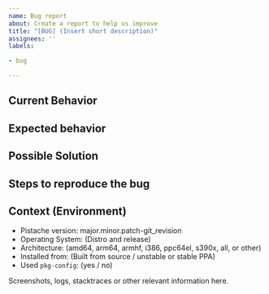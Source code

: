 ```yaml
---
name: Bug report
about: Create a report to help us improve
title: "[BUG] (Insert short description)"
assignees: ''
labels: 

- bug

---
```


## Current Behavior


## Expected behavior


## Possible Solution


## Steps to reproduce the bug


## Context (Environment)

- Pistache version: major.minor.patch-git_revision
- Operating System: (Distro and release)
- Architecture: (amd64, arm64, armhf, i386, ppc64el, s390x, all, or other)
- Installed from: (Built from source / unstable or stable PPA)
- Used `pkg-config`: (yes / no)

Screenshots, logs, stacktraces or other relevant information here.
